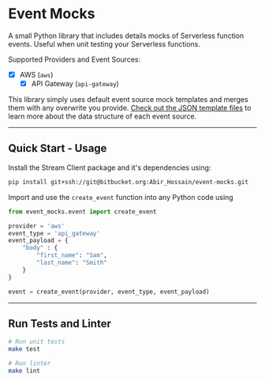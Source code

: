 # Event Mocks
A small Python library that includes details mocks of Serverless function events. Useful when unit testing your Serverless functions.

Supported Providers and Event Sources:
- [x] AWS (`aws`)
    - [x] API Gateway (`api-gateway`)

This library simply uses default event source mock templates and merges them with any overwrite you provide. [Check out the JSON template files](event_mocks/event_templates/aws) to learn more about the data structure of each event source.

---

## Quick Start - Usage

Install the Stream Client package and it's dependencies using:

```bash
pip install git+ssh://git@bitbucket.org:Abir_Hossain/event-mocks.git
```

Import and use the `create_event` function into any Python code using

```python
from event_mocks.event import create_event

provider = 'aws'
event_type = 'api_gateway'
event_payload = {
    "body" : {
        "first_name": "Sam",
        "last_name": "Smith"
    }
}

event = create_event(provider, event_type, event_payload)
```

---

## Run Tests and Linter

```bash
# Run unit tests
make test

# Run linter
make lint
```
